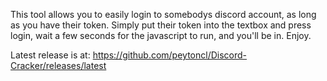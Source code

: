 This tool allows you to easily login to somebodys discord account, as long as you have their token. Simply put their token into the textbox and press login, wait a few seconds for the javascript to run, and you'll be in. Enjoy.

Latest release is at: https://github.com/peytoncl/Discord-Cracker/releases/latest
